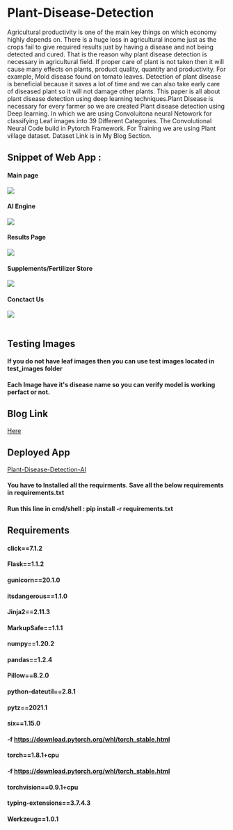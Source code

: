 # Plant-Disease-Detection
<p>Agricultural productivity is one of the main key things on which economy highly depends on. There is a huge loss in agricultural income just as the crops fail to give required results just by having a disease and not being detected and cured. That is the reason why plant disease detection is necessary in agricultural field. If proper care of plant is not taken then it will cause many effects on plants, product quality, quantity and productivity. For example, Mold disease found on tomato leaves. Detection of plant disease is beneficial because it saves a lot of time and we can also take early care of diseased plant so it will not damage other plants. This paper is all about plant disease detection using deep learning techniques.Plant Disease is necessary for every farmer so we are created Plant disease detection using Deep learning. In which we are using Convoluitona neural Netowork for classifying Leaf images into 39 Different Categories. The Convolutional Neural Code build in Pytorch Framework. For Training we are using Plant village dataset. Dataset Link is in My Blog Section.</p>

## Snippet of Web App :
#### Main page
<img src = "demo_images/1.png" > <br>
#### AI Engine 
<img src = "demo_images/2.png"> <br>
#### Results Page 
<img src = "demo_images/3.png"> <br>
#### Supplements/Fertilizer  Store
<img src = "demo_images/4.JPG"> <br>
#### Conctact Us 
<img src = "demo_images/5.png"> <br><br>

## Testing Images

#### If you do not have leaf images then you can use test images located in test_images folder
#### Each Image have it's disease name so you can verify model is working perfact or not.

## Blog Link
<a href="https://medium.com/analytics-vidhya/plant-disease-detection-using-convolutional-neural-networks-and-pytorch-87c00c54c88f" target = "_blank">Here</a><br>

## Deployed App
<a href="https://plant-disease-detection-ai.herokuapp.com/" target = "_blank">Plant-Disease-Detection-AI</a><br>

#### You have to Installed all the requirments. Save all the below requirements in requirements.txt
#### Run this line in cmd/shell :  pip install -r requirements.txt

## Requirements 
#### click==7.1.2<br>
#### Flask==1.1.2<br>
#### gunicorn==20.1.0<br>
#### itsdangerous==1.1.0<br>
#### Jinja2==2.11.3<br>
#### MarkupSafe==1.1.1<br>
#### numpy==1.20.2<br>
#### pandas==1.2.4<br>
#### Pillow==8.2.0<br>
#### python-dateutil==2.8.1<br>
#### pytz==2021.1<br>
#### six==1.15.0<br>
#### -f https://download.pytorch.org/whl/torch_stable.html<br>
#### torch==1.8.1+cpu<br>
#### -f https://download.pytorch.org/whl/torch_stable.html<br>
#### torchvision==0.9.1+cpu<br>
#### typing-extensions==3.7.4.3<br>
#### Werkzeug==1.0.1<br>
